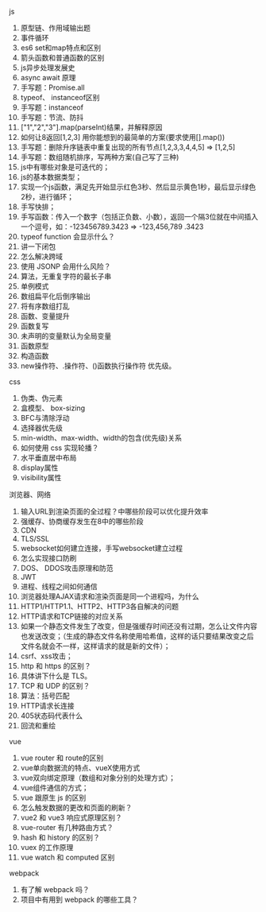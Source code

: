 js
1. 原型链、作用域输出题
2. 事件循环
3. es6 set和map特点和区别
4. 箭头函数和普通函数的区别
5. js异步处理发展史
6. async await 原理
7. 手写题：Promise.all
8. typeof、 instanceof区别
9. 手写题：instanceof
10. 手写题：节流、防抖
11. ["1","2","3"].map(parseInt)结果，并解释原因
12. 如何让8返回[1,2,3] 用你能想到的最简单的方案(要求使用[].map())
13. 手写题：删除升序链表中重复出现的所有节点[1,2,3,3,4,4,5] => [1,2,5]
14. 手写题：数组随机排序，写两种方案(自己写了三种)
15. js中有哪些对象是可迭代的；
16. js的基本数据类型；
17. 实现一个js函数，满足先开始显示红色3秒、然后显示黄色1秒，最后显示绿色2秒，进行循环；
18. 手写快排；
19. 手写函数：传入一个数字（包括正负数、小数），返回一个隔3位就在中间插入一个逗号，如：-123456789.3423 => -123,456,789 .3423
20. typeof function 会显示什么？
21. 讲一下闭包
22. 怎么解决跨域
23. 使用 JSONP 会用什么风险？
24. 算法，无重复字符的最长子串
25. 单例模式
26. 数组扁平化后倒序输出
27. 将有序数组打乱
28. 函数、变量提升
29. 函数复写
30. 未声明的变量默认为全局变量
31. 函数原型
32. 构造函数
33. new操作符、.操作符、()函数执行操作符 优先级。

css
1. 伪类、伪元素
2. 盒模型、 box-sizing
3. BFC与清除浮动
4. 选择器优先级
5. min-width、max-width、width的包含(优先级)关系
6. 如何使用 css 实现轮播？
7. 水平垂直居中布局
8. display属性
9. visibility属性

浏览器、网络
1. 输入URL到渲染页面的全过程？中哪些阶段可以优化提升效率
2. 强缓存、协商缓存发生在8中的哪些阶段
3. CDN
4. TLS/SSL
5. websocket如何建立连接，手写websocket建立过程
6. 怎么实现接口防刷
7. DOS、 DDOS攻击原理和防范
8. JWT
9. 进程、线程之间如何通信
10. 浏览器处理AJAX请求和渲染页面是同一个进程吗，为什么
11. HTTP1/HTTP1.1、HTTP2、HTTP3各自解决的问题
12. HTTP请求和TCP链接的对应关系
13. 如果一个静态文件发生了改变，但是强缓存时间还没有过期，怎么让文件内容也发送改变；（生成的静态文件名称使用哈希值，这样的话只要结果改变之后文件名就会不一样，这样请求的就是新的文件）；
14. csrf、xss攻击；
15. http 和 https 的区别？
16. 具体讲下什么是 TLS。
17. TCP 和 UDP 的区别？
18. 算法：括号匹配
19. HTTP请求长连接
20. 405状态码代表什么
21. 回流和重绘


vue
1. vue router 和 route的区别
2. vue单向数据流的特点、vueX使用方式
3. vue双向绑定原理（数组和对象分别的处理方式）；
4. vue组件通信的方式；
5. vue 跟原生 js 的区别
6. 怎么触发数据的更改和页面的刷新？
7. vue2 和 vue3 响应式原理区别？
8. vue-router 有几种路由方式？
9. hash 和 history 的区别？
10. vuex 的工作原理
11. vue watch 和 computed 区别


webpack
1. 有了解 webpack 吗？
2. 项目中有用到 webpack 的哪些工具？




